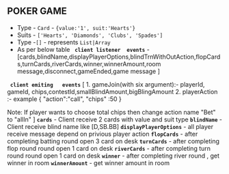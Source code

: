 ## POKER GAME


- Type - `Card` - `{value:'1', suit:'Hearts'}`
- Suits - `['Hearts', 'Diamonds', 'Clubs', 'Spades']`
- Type -`[]` - represents `List|Array`
- As per below table
**` client listener  events`** - [cards,blindName,displayPlayerOptions,blindTrnWithOutAction,flopCards,turnCards,riverCards,winner,winnerAmount,room message,disconnect,gameEnded,game message ]



**` client emiting   events`** [
    1.  gameJoin(with six argument):-  playerId, gameId, chips,contestId,smallBlindAmount,bigBlingAmount
    2. playerAction :- example {
                              "action":"call",
                               "chips" :50
                                }

   Note: If player wants to choose total chips then change action name "Bet" to "allIn"
]
**`cards`** - Client receive 2 cards with value and suit type
**`blindName`** - Client receive blind name like [D,SB.BB]
**`displayPlayerOptions`** - all player receive message depend on privious player action 
**`flopCards`** - after completing batting round open 3 card on desk
**`turnCards`** -  after completing flop round round open 1 card on desk
**`riverCards`** - after completing turn round round open 1 card on desk
**`winner`** - after completing river round  , get winner in room 
**`winnerAmount`** - get winner amount  in room 






